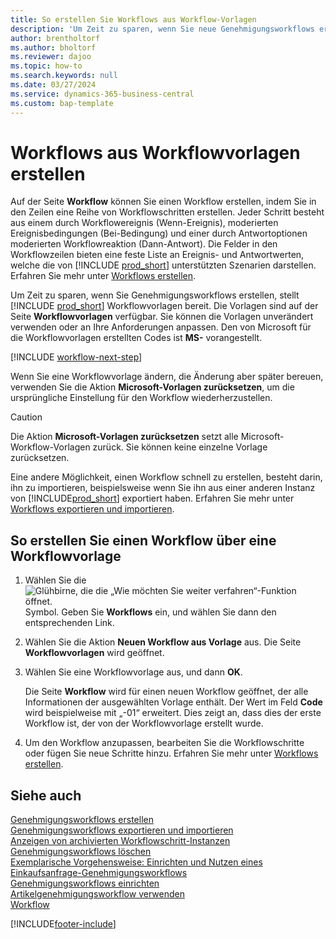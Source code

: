 ```yaml
---
title: So erstellen Sie Workflows aus Workflow-Vorlagen
description: 'Um Zeit zu sparen, wenn Sie neue Genehmigungsworkflows erstellen, können Sie Workflows aus Workflowvorlagen erstellen.'
author: brentholtorf
ms.author: bholtorf
ms.reviewer: dajoo
ms.topic: how-to
ms.search.keywords: null
ms.date: 03/27/2024
ms.service: dynamics-365-business-central
ms.custom: bap-template
---
```

# Workflows aus Workflowvorlagen erstellen

Auf der Seite **Workflow** können Sie einen Workflow erstellen, indem Sie in den Zeilen eine Reihe von Workflowschritten erstellen. Jeder Schritt besteht aus einem durch Workflowereignis (Wenn-Ereignis), moderierten Ereignisbedingungen (Bei-Bedingung) und einer durch Antwortoptionen moderierten Workflowreaktion (Dann-Antwort). Die Felder in den Workflowzeilen bieten eine feste Liste an Ereignis- und Antwortwerten, welche die von [!INCLUDE [prod_short](includes/prod_short.md)] unterstützten Szenarien darstellen. Erfahren Sie mehr unter [Workflows erstellen](across-how-to-create-workflows.md).

Um Zeit zu sparen, wenn Sie Genehmigungsworkflows erstellen, stellt [!INCLUDE [prod_short](includes/prod_short.md)] Workflowvorlagen bereit. Die Vorlagen sind auf der Seite **Workflowvorlagen** verfügbar. Sie können die Vorlagen unverändert verwenden oder an Ihre Anforderungen anpassen. Den von Microsoft für die Workflowvorlagen erstellten Codes ist **MS-** vorangestellt.

[!INCLUDE [workflow-next-step](includes/workflow-next-step.md)]

Wenn Sie eine Workflowvorlage ändern, die Änderung aber später bereuen, verwenden Sie die Aktion **Microsoft-Vorlagen zurücksetzen**, um die ursprüngliche Einstellung für den Workflow wiederherzustellen.

> [!CAUTION]
> Die Aktion **Microsoft-Vorlagen zurücksetzen** setzt alle Microsoft-Workflow-Vorlagen zurück. Sie können keine einzelne Vorlage zurücksetzen.  

Eine andere Möglichkeit, einen Workflow schnell zu erstellen, besteht darin, ihn zu importieren, beispielsweise wenn Sie ihn aus einer anderen Instanz von [!INCLUDE[prod_short](includes/prod_short.md)] exportiert haben. Erfahren Sie mehr unter [Workflows exportieren und importieren](across-how-to-export-and-import-workflows.md).  

## So erstellen Sie einen Workflow über eine Workflowvorlage

1. Wählen Sie die ![Glühbirne, die die „Wie möchten Sie weiter verfahren“-Funktion öffnet.](media/ui-search/search_small.png "Wie möchten Sie weiter verfahren?") Symbol. Geben Sie **Workflows** ein, und wählen Sie dann den entsprechenden Link.  
2. Wählen Sie die Aktion **Neuen Workflow aus Vorlage** aus. Die Seite **Workflowvorlagen** wird geöffnet.  
3. Wählen Sie eine Workflowvorlage aus, und dann **OK**.  

   Die Seite **Workflow** wird für einen neuen Workflow geöffnet, der alle Informationen der ausgewählten Vorlage enthält. Der Wert im Feld **Code** wird beispielweise mit „-01“ erweitert. Dies zeigt an, dass dies der erste Workflow ist, der von der Workflowvorlage erstellt wurde.  
4. Um den Workflow anzupassen, bearbeiten Sie die Workflowschritte oder fügen Sie neue Schritte hinzu. Erfahren Sie mehr unter [Workflows erstellen](across-how-to-create-workflows.md).  

## Siehe auch 

[Genehmigungsworkflows erstellen](across-how-to-create-workflows.md)  
[Genehmigungsworkflows exportieren und importieren](across-how-to-export-and-import-workflows.md)  
[Anzeigen von archivierten Workflowschritt-Instanzen](across-how-to-view-archived-workflow-step-instances.md)  
[Genehmigungsworkflows löschen](across-how-to-delete-workflows.md)  
[Exemplarische Vorgehensweise: Einrichten und Nutzen eines Einkaufsanfrage-Genehmigungsworkflows](walkthrough-setting-up-and-using-a-purchase-approval-workflow.md)  
[Genehmigungsworkflows einrichten](across-set-up-workflows.md)  
[Artikelgenehmigungsworkflow verwenden](across-use-workflows.md)  
[Workflow](across-workflow.md)  


[!INCLUDE[footer-include](includes/footer-banner.md)]
